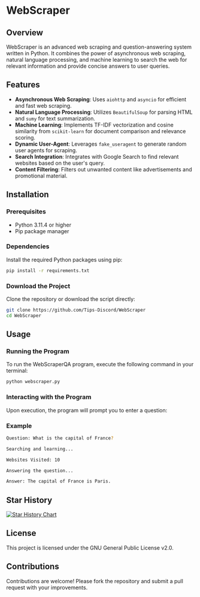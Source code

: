 # WebScraper

## Overview

WebScraper is an advanced web scraping and question-answering system written in Python. It combines the power of asynchronous web scraping, natural language processing, and machine learning to search the web for relevant information and provide concise answers to user queries.

## Features

- **Asynchronous Web Scraping**: Uses `aiohttp` and `asyncio` for efficient and fast web scraping.
- **Natural Language Processing**: Utilizes `BeautifulSoup` for parsing HTML and `sumy` for text summarization.
- **Machine Learning**: Implements TF-IDF vectorization and cosine similarity from `scikit-learn` for document comparison and relevance scoring.
- **Dynamic User-Agent**: Leverages `fake_useragent` to generate random user agents for scraping.
- **Search Integration**: Integrates with Google Search to find relevant websites based on the user's query.
- **Content Filtering**: Filters out unwanted content like advertisements and promotional material.

## Installation

### Prerequisites

- Python 3.11.4 or higher
- Pip package manager

### Dependencies

Install the required Python packages using pip:

```sh
pip install -r requirements.txt
```

### Download the Project

Clone the repository or download the script directly:

```sh
git clone https://github.com/Tips-Discord/WebScraper
cd WebScraper
```

## Usage

### Running the Program

To run the WebScraperQA program, execute the following command in your terminal:

```sh
python webscraper.py
```

### Interacting with the Program

Upon execution, the program will prompt you to enter a question:


### Example

```sh
Question: What is the capital of France?

Searching and learning...

Websites Visited: 10

Answering the question...

Answer: The capital of France is Paris.
```

## Star History

<a href="https://star-history.com/#Tips-Discord/WebScraper&Timeline">
 <picture>
   <source media="(prefers-color-scheme: dark)" srcset="https://api.star-history.com/svg?repos=Tips-Discord/WebScraper&type=Timeline&theme=dark" />
   <source media="(prefers-color-scheme: light)" srcset="https://api.star-history.com/svg?repos=Tips-Discord/WebScraper&type=Timeline" />
   <img alt="Star History Chart" src="https://api.star-history.com/svg?repos=Tips-Discord/WebScraper&type=Timeline" />
 </picture>
</a>

## License

This project is licensed under the GNU General Public License v2.0.

## Contributions

Contributions are welcome! Please fork the repository and submit a pull request with your improvements.
